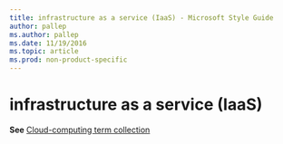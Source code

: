 ```yaml
---
title: infrastructure as a service (IaaS) - Microsoft Style Guide
author: pallep
ms.author: pallep
ms.date: 11/19/2016
ms.topic: article
ms.prod: non-product-specific
---
```


# infrastructure as a service (IaaS)

**See** [Cloud-computing term collection](/style-guide/a-z-word-list-term-collections/term-collections/cloud-computing-terms)
